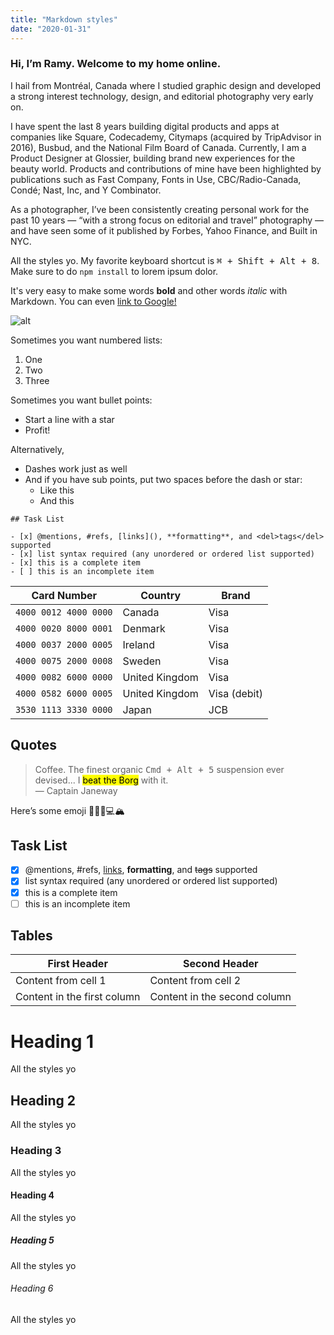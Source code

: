 ```yaml
---
title: "Markdown styles"
date: "2020-01-31"
---
```


### Hi, I’m Ramy. Welcome to my home online.

I hail from Montréal, Canada where I studied graphic design and developed a strong interest technology, design, and editorial photography very early on.

I have spent the last 8 years building digital products and apps at companies like Square, Codecademy, Citymaps (acquired by TripAdvisor in 2016), Busbud, and the National Film Board of Canada. Currently, I am a Product Designer at Glossier, building brand new experiences for the beauty world. Products and contributions of mine have been highlighted by publications such as Fast Company, Fonts in Use, CBC/Radio-Canada, Condé; Nast, Inc, and Y Combinator.

As a photographer, I’ve been consistently creating personal work for the past 10 years — <q>with a strong focus on editorial and travel</q> photography — and have seen some of it published by Forbes, Yahoo Finance, and Built in NYC.

All the styles yo. My favorite keyboard shortcut is <kbd>⌘ + Shift + Alt + 8</kbd>. Make sure to do `npm install` to lorem ipsum dolor.

It's very easy to make some words **bold** and other words _italic_ with Markdown. You can even [link to Google!](http://google.com)

![alt](https://images.ctfassets.net/2d5q1td6cyxq/5IVm8Alsyck2Mg4066WMCU/309b78be5fb79114ca0c84999b93265f/rst-pos01.png)

Sometimes you want numbered lists:

1. One
2. Two
3. Three

Sometimes you want bullet points:

- Start a line with a star
- Profit!

Alternatively,

- Dashes work just as well
- And if you have sub points, put two spaces before the dash or star:
  - Like this
  - And this

```
## Task List

- [x] @mentions, #refs, [links](), **formatting**, and <del>tags</del> supported
- [x] list syntax required (any unordered or ordered list supported)
- [x] this is a complete item
- [ ] this is an incomplete item
```

| Card Number           | Country        | Brand        |
| --------------------- | -------------- | ------------ |
| `4000 0012 4000 0000` | Canada         | Visa         |
| `4000 0020 8000 0001` | Denmark        | Visa         |
| `4000 0037 2000 0005` | Ireland        | Visa         |
| `4000 0075 2000 0008` | Sweden         | Visa         |
| `4000 0082 6000 0000` | United Kingdom | Visa         |
| `4000 0582 6000 0005` | United Kingdom | Visa (debit) |
| `3530 1113 3330 0000` | Japan          | JCB          |

## Quotes

> Coffee. The finest organic <kbd>Cmd + Alt + 5</kbd> suspension ever devised... I <mark>beat the Borg</mark> with it.<br />
> <span class="author">&mdash; Captain Janeway</span>

Here’s some emoji 🤛🏽👄💻🏔

## Task List

- [x] @mentions, #refs, [links](), **formatting**, and <del>tags</del> supported
- [x] list syntax required (any unordered or ordered list supported)
- [x] this is a complete item
- [ ] this is an incomplete item

## Tables

| First Header                | Second Header                |
| --------------------------- | ---------------------------- |
| Content from cell 1         | Content from cell 2          |
| Content in the first column | Content in the second column |

# Heading 1

All the styles yo

## Heading 2

All the styles yo

### Heading 3

All the styles yo

#### Heading 4

All the styles yo

##### Heading 5

All the styles yo

###### Heading 6

All the styles yo
